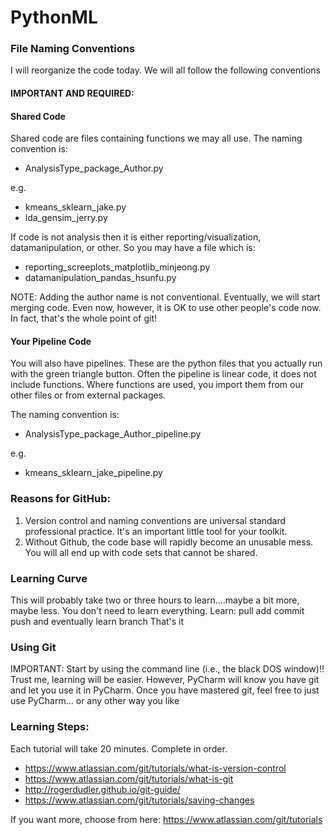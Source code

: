 # PythonML


###  File Naming Conventions

I will reorganize the code today. We will all follow the following conventions
#### IMPORTANT AND REQUIRED:

#### Shared Code
Shared code are files containing functions we may all use.
The naming convention is:

- AnalysisType_package_Author.py

e.g.  
- kmeans_sklearn_jake.py
- lda_gensim_jerry.py

If code is not analysis then it is either reporting/visualization, datamanipulation, or other.
So you may have a file which is:

- reporting_screeplots_matplotlib_minjeong.py
- datamanipulation_pandas_hsunfu.py

NOTE: Adding the author name is not conventional. Eventually, we will start merging code. Even now, however, it is OK to use other people's code now. In fact, that's the whole point of git!

#### Your Pipeline Code
You will also have pipelines. These are the python files that you actually run with the green triangle button. Often the pipeline is linear code, it does not include functions. Where functions are used, you import them from our other files or from external packages.

The naming convention is:
- AnalysisType_package_Author_pipeline.py

e.g.  
- kmeans_sklearn_jake_pipeline.py



### Reasons for GitHub:
1. Version control and naming conventions  are universal standard professional practice. It's an important little tool for your toolkit.
2. Without Github, the code base will rapidly become an unusable mess. You will all end up with code sets that cannot be shared.

### Learning Curve
This will probably take two or three hours to learn....maybe a bit more, maybe less. You don't need to learn everything.
Learn:
pull
add
commit
push
and eventually learn branch
That's it

### Using Git
IMPORTANT: Start by using the command line (i.e., the black DOS window)!! Trust me, learning will be easier. However, PyCharm will know you have git and let you use it in  PyCharm. Once you have mastered git, feel free to just use  PyCharm... or any other way you like

### Learning Steps:
Each tutorial will take 20 minutes. Complete in order.

- https://www.atlassian.com/git/tutorials/what-is-version-control
- https://www.atlassian.com/git/tutorials/what-is-git
- http://rogerdudler.github.io/git-guide/
- https://www.atlassian.com/git/tutorials/saving-changes

If you want more, choose from here: https://www.atlassian.com/git/tutorials



